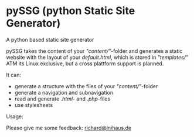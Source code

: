 # pySSG (python Static Site Generator)
A python based static site generator

pySSG takes the content of your *"content/"*-folder and generates a static website with the layout of your *default.html*, which is stored in *"templates/"*
ATM its Linux exclusive, but a cross plattform support is planned.

It can:
* generate a structure with the files of your *"content/"*-folder
* generate a navigation and subnavigation
* read and generate *.html*- and *.php*-files
* use stylesheets

Usage:


Please give me some feedback: [richard@inihaus.de](mailto:richard@inihaus.de)
